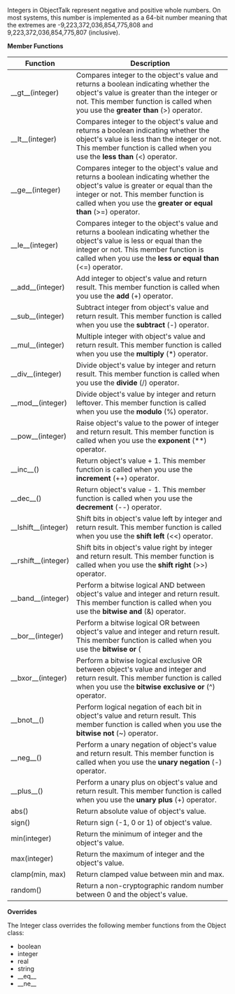 Integers in ObjectTalk represent negative and positive whole numbers.
On most systems, this number is implemented as a 64-bit number
meaning that the extremes are -9,223,372,036,854,775,808 and
9,223,372,036,854,775,807 (inclusive).

**Member Functions**

| Function | Description |
| ------ | ----------- |
| \_\_gt__(integer) | Compares integer to the object's value and returns a boolean indicating whether the object's value is greater than the integer or not. This member function is called when you use the **greater than** (>) operator. |
| \_\_lt__(integer) | Compares integer to the object's value and returns a boolean indicating whether the object's value is less than the integer or not. This member function is called when you use the **less than** (<) operator. |
| \_\_ge__(integer) | Compares integer to the object's value and returns a boolean indicating whether the object's value is greater or equal than the integer or not. This member function is called when you use the **greater or equal than** (>=) operator. |
| \_\_le__(integer) | Compares integer to the object's value and returns a boolean indicating whether the object's value is less or equal than the integer or not. This member function is called when you use the **less or equal than** (<=) operator. |
| \_\_add__(integer) | Add integer to object's value and return result. This member function is called when you use the **add** (+) operator. |
| \_\_sub__(integer) | Subtract integer from object's value and return result. This member function is called when you use the **subtract** (-) operator. |
| \_\_mul__(integer) | Multiple integer with object's value and return result. This member function is called when you use the **multiply** (*) operator. |
| \_\_div__(integer) | Divide object's value by integer and return result. This member function is called when you use the **divide** (/) operator. |
| \_\_mod__(integer) | Divide object's value by integer and return leftover. This member function is called when you use the **modulo** (%) operator. |
| \_\_pow__(integer) | Raise object's value to the power of integer and return result. This member function is called when you use the **exponent** (\*\*) operator. |
| \_\_inc__() | Return object's value + 1. This member function is called when you use the **increment** (++) operator. |
| \_\_dec__() | Return object's value - 1. This member function is called when you use the **decrement** (--) operator. |
| \_\_lshift__(integer) | Shift bits in object's value left by integer and return result. This member function is called when you use the **shift left** (<<) operator. |
| \_\_rshift__(integer) | Shift bits in object's value right by integer and return result. This member function is called when you use the **shift right** (>>) operator. |
| \_\_band__(integer) | Perform a bitwise logical AND between object's value and integer and return result. This member function is called when you use the **bitwise and** (&) operator. |
| \_\_bor__(integer) | Perform a bitwise logical OR between object's value and integer and return result. This member function is called when you use the **bitwise or** (|) operator. |
| \_\_bxor__(integer) | Perform a bitwise logical exclusive OR between object's value and integer and return result. This member function is called when you use the **bitwise exclusive or** (^) operator. |
| \_\_bnot__() | Perform logical negation of each bit in object's value and return result. This member function is called when you use the **bitwise not** (~) operator. |
| \_\_neg__() | Perform a unary negation of object's value and return result. This member function is called when you use the **unary negation** (-) operator. |
| \_\_plus__() | Perform a unary plus on object's value and return result. This member function is called when you use the **unary plus** (+) operator. |
| abs() | Return absolute value of object's value. |
| sign() | Return sign (-1, 0 or 1) of object's value. |
| min(integer) | Return the minimum of integer and the object's value. |
| max(integer) | Return the maximum of integer and the object's value. |
| clamp(min, max) | Return clamped value between min and max. |
| random() | Return a non-cryptographic random number between 0 and the object's value. |

**Overrides**

The Integer class overrides the following member functions from the Object class:

* boolean
* integer
* real
* string
* \_\_eq__
* \_\_ne__
